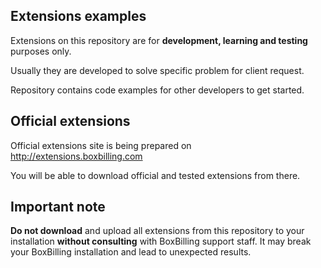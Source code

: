 Extensions examples
------------

Extensions on this repository are for **development, learning and testing**
purposes only.

Usually they are developed to solve specific problem for client request.

Repository contains code examples for other developers to get started.

Official extensions
------------

Official extensions site is being prepared on http://extensions.boxbilling.com

You will be able to download official and tested extensions from there.

Important note
------------

**Do not download** and upload all extensions from this repository to your installation **without
consulting** with BoxBilling support staff.
It may break your BoxBilling installation and lead to unexpected results.

